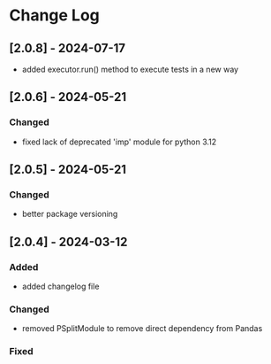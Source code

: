 # Change Log

## [2.0.8] - 2024-07-17
- added executor.run() method to execute tests in a new way

## [2.0.6] - 2024-05-21

### Changed
- fixed lack of deprecated 'imp' module for python 3.12

## [2.0.5] - 2024-05-21

### Changed
- better package versioning

## [2.0.4] - 2024-03-12

### Added
- added changelog file

### Changed
- removed PSplitModule to remove direct dependency from Pandas

### Fixed

